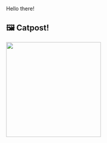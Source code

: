 Hello there!



## 🖼️ Catpost!

<sub>
    <img src="https://cdn2.thecatapi.com/images/RjPS40bGO.jpg" height="256">
</sub>

